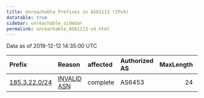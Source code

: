 ```yaml
---
title: Unreachable Prefixes in AS61113 (IPv4)
datatable: true
sidebar: unreachable_sidebar
permalink: unreachable_AS61113-v4.html
---
```


Data as of 2018-12-12 14:35:00 UTC


<div class="datatable-begin"></div>

| Prefix                                               | Reason                                                                                               | affected   | Authorized AS   |   MaxLength | Anchor                                         |   unreachable /24s |
|:-----------------------------------------------------|:-----------------------------------------------------------------------------------------------------|:-----------|:----------------|------------:|:-----------------------------------------------|-------------------:|
| [185.3.22.0/24](https://stat.ripe.net/185.3.22.0/24) | [INVALID ASN](https://rpki-validator.ripe.net/announcement-preview?asn=AS61113&prefix=185.3.22.0/24) | complete   | AS6453          |          24 | [RIPE](unreachable_RIPE_NCC_RPKI_Root-v4.html) |                  1 |

<div class="datatable-end"></div>